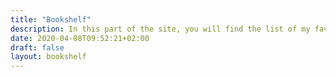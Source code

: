 ```yaml
---
title: "Bookshelf"
description: In this part of the site, you will find the list of my favorite books from my bookshelf.
date: 2020-04-08T09:52:21+02:00
draft: false
layout: bookshelf
---
```

